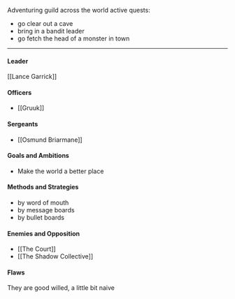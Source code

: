 Adventuring guild across the world
active quests:
- go clear out a cave
- bring in a bandit leader
- go fetch the head of a monster in town

---
#### Leader

[[Lance Garrick]]
#### Officers

- [[Gruuk]]
#### Sergeants

- [[Osmund Briarmane]]
#### Goals and Ambitions

- Make the world a better place
#### Methods and Strategies 

- by word of mouth
- by message boards
- by bullet boards
#### Enemies and Opposition 

- [[The Court]]
- [[The Shadow Collective]]
#### Flaws

They are good willed, a little bit naive